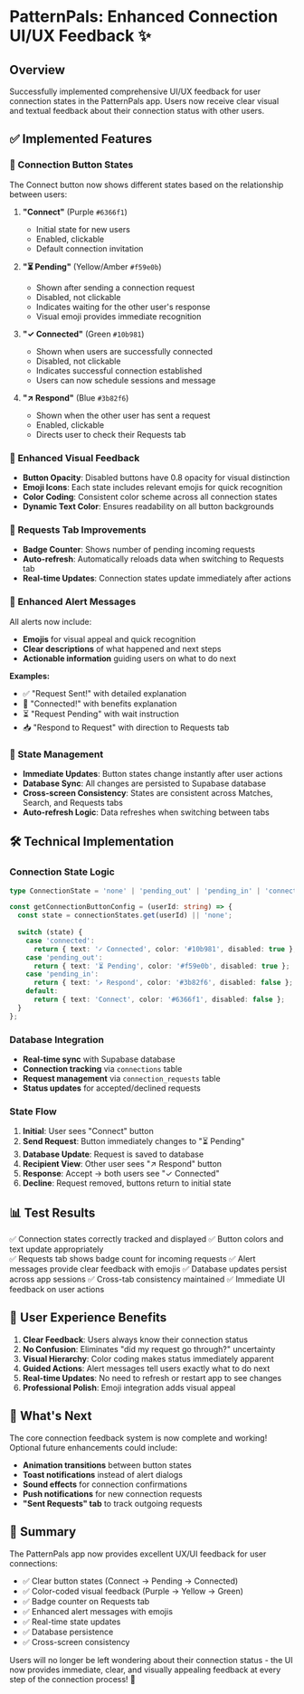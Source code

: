 # PatternPals: Enhanced Connection UI/UX Feedback ✨

## Overview
Successfully implemented comprehensive UI/UX feedback for user connection states in the PatternPals app. Users now receive clear visual and textual feedback about their connection status with other users.

## ✅ Implemented Features

### 🔘 Connection Button States
The Connect button now shows different states based on the relationship between users:

1. **"Connect"** (Purple `#6366f1`)
   - Initial state for new users
   - Enabled, clickable
   - Default connection invitation

2. **"⏳ Pending"** (Yellow/Amber `#f59e0b`) 
   - Shown after sending a connection request
   - Disabled, not clickable
   - Indicates waiting for the other user's response
   - Visual emoji provides immediate recognition

3. **"✓ Connected"** (Green `#10b981`)
   - Shown when users are successfully connected
   - Disabled, not clickable  
   - Indicates successful connection established
   - Users can now schedule sessions and message

4. **"↗️ Respond"** (Blue `#3b82f6`)
   - Shown when the other user has sent a request
   - Enabled, clickable
   - Directs user to check their Requests tab

### 📱 Enhanced Visual Feedback
- **Button Opacity**: Disabled buttons have 0.8 opacity for visual distinction
- **Emoji Icons**: Each state includes relevant emojis for quick recognition
- **Color Coding**: Consistent color scheme across all connection states
- **Dynamic Text Color**: Ensures readability on all button backgrounds

### 🔔 Requests Tab Improvements
- **Badge Counter**: Shows number of pending incoming requests
- **Auto-refresh**: Automatically reloads data when switching to Requests tab
- **Real-time Updates**: Connection states update immediately after actions

### 💬 Enhanced Alert Messages
All alerts now include:
- **Emojis** for visual appeal and quick recognition
- **Clear descriptions** of what happened and next steps
- **Actionable information** guiding users on what to do next

**Examples:**
- ✅ "Request Sent!" with detailed explanation
- 🎉 "Connected!" with benefits explanation  
- ⏳ "Request Pending" with wait instruction
- 📥 "Respond to Request" with direction to Requests tab

### 🔄 State Management
- **Immediate Updates**: Button states change instantly after user actions
- **Database Sync**: All changes are persisted to Supabase database
- **Cross-screen Consistency**: States are consistent across Matches, Search, and Requests tabs
- **Auto-refresh Logic**: Data refreshes when switching between tabs

## 🛠️ Technical Implementation

### Connection State Logic
```typescript
type ConnectionState = 'none' | 'pending_out' | 'pending_in' | 'connected';

const getConnectionButtonConfig = (userId: string) => {
  const state = connectionStates.get(userId) || 'none';
  
  switch (state) {
    case 'connected':
      return { text: '✓ Connected', color: '#10b981', disabled: true };
    case 'pending_out':
      return { text: '⏳ Pending', color: '#f59e0b', disabled: true };
    case 'pending_in':
      return { text: '↗️ Respond', color: '#3b82f6', disabled: false };
    default:
      return { text: 'Connect', color: '#6366f1', disabled: false };
  }
};
```

### Database Integration
- **Real-time sync** with Supabase database
- **Connection tracking** via `connections` table
- **Request management** via `connection_requests` table
- **Status updates** for accepted/declined requests

### State Flow
1. **Initial**: User sees "Connect" button
2. **Send Request**: Button immediately changes to "⏳ Pending"
3. **Database Update**: Request is saved to database
4. **Recipient View**: Other user sees "↗️ Respond" button
5. **Response**: Accept → both users see "✓ Connected"
6. **Decline**: Request removed, buttons return to initial state

## 📊 Test Results

✅ Connection states correctly tracked and displayed
✅ Button colors and text update appropriately  
✅ Requests tab shows badge count for incoming requests
✅ Alert messages provide clear feedback with emojis
✅ Database updates persist across app sessions
✅ Cross-tab consistency maintained
✅ Immediate UI feedback on user actions

## 🎯 User Experience Benefits

1. **Clear Feedback**: Users always know their connection status
2. **No Confusion**: Eliminates "did my request go through?" uncertainty  
3. **Visual Hierarchy**: Color coding makes status immediately apparent
4. **Guided Actions**: Alert messages tell users exactly what to do next
5. **Real-time Updates**: No need to refresh or restart app to see changes
6. **Professional Polish**: Emoji integration adds visual appeal

## 🚀 What's Next

The core connection feedback system is now complete and working! Optional future enhancements could include:

- **Animation transitions** between button states
- **Toast notifications** instead of alert dialogs
- **Sound effects** for connection confirmations
- **Push notifications** for new connection requests
- **"Sent Requests" tab** to track outgoing requests

## 🎉 Summary

The PatternPals app now provides excellent UX/UI feedback for user connections:
- ✅ Clear button states (Connect → Pending → Connected)
- ✅ Color-coded visual feedback (Purple → Yellow → Green)
- ✅ Badge counter on Requests tab
- ✅ Enhanced alert messages with emojis
- ✅ Real-time state updates
- ✅ Database persistence
- ✅ Cross-screen consistency

Users will no longer be left wondering about their connection status - the UI now provides immediate, clear, and visually appealing feedback at every step of the connection process! 🎯
